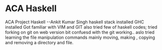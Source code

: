 # ACA Haskell
ACA Project Haskell
--Ankit Kumar Singh
haskell stack installed 
GHC installed
Got familiar with VIM and GIT 
also tried few of haskell codes;
tried forking on git on web version 
bit confuesd with the git working..
aslo tried learning the file manipulation commands mainly moving, making , copying and removing a directory and file.
